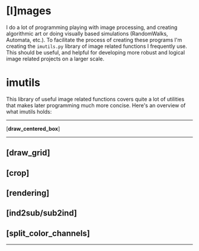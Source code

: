 # [I]mages
I do a lot of programming playing with image processing, and creating algorithmic art
or doing visually based simulations (RandomWalks, Automata, etc.). To facilitate the
process of creating these programs I'm creating the ``imutils.py`` library of image
related functions I frequently use. This should be useful, and helpful for developing
more robust and logical image related projects on a larger scale. 

# imutils
This library of useful image related functions covers quite a lot of utilities that
makes later programming much more concise. Here's an overview of what imutils holds:
 ________________________
 [**draw_centered_box**] 
 
-------------------------
 [**draw_grid**]         
------------------------
 [**crop**]
------------------------
 [**rendering**]
------------------------
 [**ind2sub/sub2ind**]
------------------------
 [**split_color_channels**]
------------------------
___________________________
